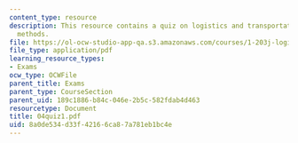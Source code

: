 ```yaml
---
content_type: resource
description: This resource contains a quiz on logistics and transportation planning
  methods.
file: https://ol-ocw-studio-app-qa.s3.amazonaws.com/courses/1-203j-logistical-and-transportation-planning-methods-fall-2006/8a0de534d33f42166ca87a781eb1bc4e_04quiz1.pdf
file_type: application/pdf
learning_resource_types:
- Exams
ocw_type: OCWFile
parent_title: Exams
parent_type: CourseSection
parent_uid: 189c1886-b84c-046e-2b5c-582fdab4d463
resourcetype: Document
title: 04quiz1.pdf
uid: 8a0de534-d33f-4216-6ca8-7a781eb1bc4e
---
```


